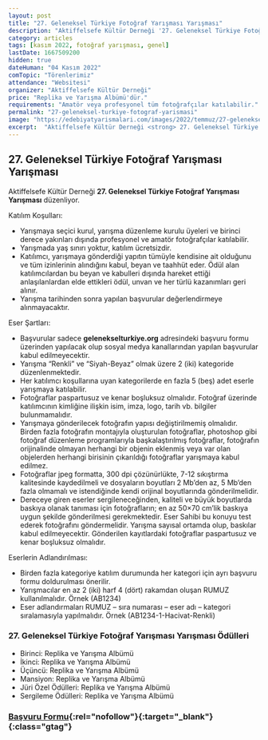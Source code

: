 ```yaml
---
layout: post
title: "27. Geleneksel Türkiye Fotoğraf Yarışması Yarışması"
description: "Aktiffelsefe Kültür Derneği '27. Geleneksel Türkiye Fotoğraf Yarışması'  düzenliyor."
category: articles
tags: [kasım 2022, fotoğraf yarışması, genel]
lastDate: 1667509200
hidden: true
dateHuman: "04 Kasım 2022"
comTopic: "Törenlerimiz"
attendance: "Websitesi"
organizer: "Aktiffelsefe Kültür Derneği"
price: "Replika ve Yarışma Albümü'dür."
requirements: "Amatör veya profesyonel tüm fotoğrafçılar katılabilir."
permalink: "27-geleneksel-turkiye-fotograf-yarismasi"
image: "https://edebiyatyarismalari.com/images/2022/temmuz/27-geleneksel-turkiye-fotograf-yarismasi.jpg"
excerpt:  "Aktiffelsefe Kültür Derneği <strong> 27. Geleneksel Türkiye Fotoğraf Yarışması Yarışması </strong> düzenliyor."
---
```


## 27. Geleneksel Türkiye Fotoğraf Yarışması Yarışması
Aktiffelsefe Kültür Derneği **27. Geleneksel Türkiye Fotoğraf Yarışması Yarışması** düzenliyor.  

Katılım Koşulları:
- Yarışmaya seçici kurul, yarışma düzenleme kurulu üyeleri ve birinci derece yakınları dışında profesyonel ve amatör fotoğrafçılar katılabilir.
- Yarışmada yaş sınırı yoktur, katılım ücretsizdir.
- Katılımcı, yarışmaya gönderdiği yapıtın tümüyle kendisine ait olduğunu ve tüm izinlerinin alındığını kabul, beyan ve taahhüt eder. Ödül alan katılımcılardan bu beyan ve kabulleri dışında hareket ettiği anlaşılanlardan elde ettikleri ödül, unvan ve her türlü kazanımları geri alınır.
- Yarışma tarihinden sonra yapılan başvurular değerlendirmeye alınmayacaktır.

Eser Şartları:
- Başvurular sadece **gelenekselturkiye.org** adresindeki başvuru formu üzerinden yapılacak olup sosyal medya kanallarından yapılan başvurular kabul edilmeyecektir.
- Yarışma “Renkli” ve “Siyah-Beyaz” olmak üzere 2 (iki) kategoride düzenlenmektedir.
- Her katılımcı koşullarına uyan kategorilerde en fazla 5 (beş) adet eserle yarışmaya katılabilir.
- Fotoğraflar paspartusuz ve kenar boşluksuz olmalıdır. Fotoğraf üzerinde katılımcının kimliğine ilişkin isim, imza, logo, tarih vb. bilgiler bulunmamalıdır.
- Yarışmaya gönderilecek fotoğrafın yapısı değiştirilmemiş olmalıdır. Birden fazla fotoğrafın montajıyla oluşturulan fotoğraflar, photoshop gibi fotoğraf düzenleme programlarıyla başkalaştırılmış fotoğraflar, fotoğrafın orijinalinde olmayan herhangi bir objenin eklenmiş veya var olan objelerden herhangi birisinin çıkarıldığı fotoğraflar yarışmaya kabul edilmez.
- Fotoğraflar jpeg formatta, 300 dpi çözünürlükte, 7-12 sıkıştırma kalitesinde kaydedilmeli ve dosyaların boyutları 2 Mb’den az, 5 Mb’den fazla olmamalı ve istendiğinde kendi orijinal boyutlarında gönderilmelidir.
- Dereceye giren eserler sergileneceğinden, kaliteli ve büyük boyutlarda baskıya olanak tanıması için fotoğrafların; en az 50×70 cm’lik baskıya uygun şekilde gönderilmesi gerekmektedir. Eser Sahibi bu konuyu test ederek fotoğrafını göndermelidir. Yarışma sayısal ortamda olup, baskılar kabul edilmeyecektir. Gönderilen kayıtlardaki fotoğraflar paspartusuz ve kenar boşluksuz olmalıdır.

Eserlerin Adlandırılması:
- Birden fazla kategoriye katılım durumunda her kategori için ayrı başvuru formu doldurulması önerilir.
- Yarışmacılar en az 2 (iki) harf 4 (dört) rakamdan oluşan RUMUZ kullanılmalıdır. Örnek (AB1234)
- Eser adlandırmaları RUMUZ – sıra numarası – eser adı – kategori sıralamasıyla yapılmalıdır. Örnek (AB1234-1-Hacivat-Renkli)

### 27. Geleneksel Türkiye Fotoğraf Yarışması Yarışması Ödülleri
- Birinci: Replika ve Yarışma Albümü
- İkinci: Replika ve Yarışma Albümü
- Üçüncü: Replika ve Yarışma Albümü
- Mansiyon: Replika ve Yarışma Albümü
- Jüri Özel Ödülleri: Replika ve Yarışma Albümü
- Sergileme Ödülleri: Replika ve Yarışma Albümü

### [Başvuru Formu](http://www.gelenekselturkiye.org/?ref=edebiyatyarismalari.com){:rel="nofollow"}{:target="_blank"}{:class="gtag"}